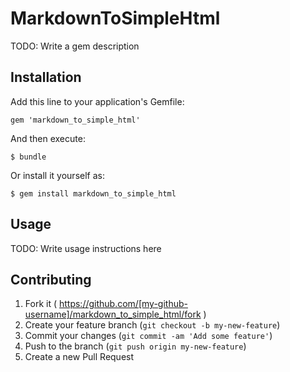 # MarkdownToSimpleHtml

TODO: Write a gem description

## Installation

Add this line to your application's Gemfile:

    gem 'markdown_to_simple_html'

And then execute:

    $ bundle

Or install it yourself as:

    $ gem install markdown_to_simple_html

## Usage

TODO: Write usage instructions here

## Contributing

1. Fork it ( https://github.com/[my-github-username]/markdown_to_simple_html/fork )
2. Create your feature branch (`git checkout -b my-new-feature`)
3. Commit your changes (`git commit -am 'Add some feature'`)
4. Push to the branch (`git push origin my-new-feature`)
5. Create a new Pull Request
